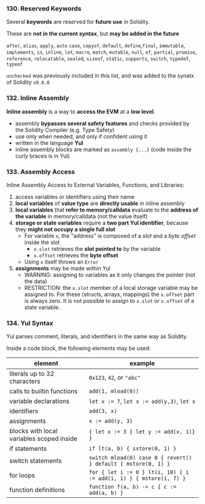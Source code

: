 ### 130. Reserved Keywords

Several **keywords** are reserved for **future use** in Solidity.

These are **not in the current syntax**, but **may be added in the future**

`after`, `alias`, `apply`, `auto` `case`, `copyof`, `default`, `define`,`final`,
`immutable`, `implements`, `in`, `inline`, `let`, `macro`, `match`, `mutable`, `null`, `of`, `partial`, `promise`, `reference`, `relocatable`, `sealed`, `sizeof`, `static`, `supports`, `switch`, `typedef`, `typeof`

`unchecked` was previously included in this list, and was added to the synatx of Solidity `v0.8.0`

### 132. Inline Assembly

**Inline assembly** is a way to **access the EVM** at a **low level**.
- assembly **bypasses several safety features** and checks provided by the Solidity Compiler (e.g. Type Safety)
- use only when needed, and only if confident using it
- written in the language **Yul**  
- inline assembly blocks are marked as `assembly {...}` (code inside the curly braces is in Yul)

### 133. Assembly Access

Inline Assembly Access to External Variables, Functions, and Libraries:
1. access variables or identifiers using their name
2. **local variables** of **value type** are **directly usable** in inline assembly
3. **local variables** that **refer to memory/calldata** evaluate to the **address of the variable** in memory/calldata (not the value itself)
4. **storage or state variables** require a **two part Yul identifier**, because they **might not occupy a single full slot**
    - For variable `x`, the "address" is composed of a *slot* and a *byte offset* inside the slot
       - `x.slot` retrieves the **slot pointed to** by the variable
       - `x.offset` retrieves the **byte offset**
    - Using `x` itself throws an `Error`
5. **assignments** may be made within Yul
    - WARNING: assigning to variables as it only changes the pointer (not the data)
    - RESTRICTION: the `x.slot` member of a local storage variable may be assigned to. For these (structs, arrays, mappings) the `x.offset` part is always zero. It is not possible to assign to `x.slot` or `x.offset` of a state variable.

### 134. Yul Syntax

Yul parses comment, literals, and identifiers in the same way as Solidity.

Inside a code block, the following elements may be used:

| element | example |
| - | - |
| literals up to 32 characters | `0x123`, `42`, or `"abc"` |
| calls to builtin functions | `add(1, mload(0))` |
| variable declarations | `let x := 7`, `let x := add(y,3)`, `let x` |
| identifiers | `add(3, x)` |
| assignments | `x := add(y, 3)` |
| blocks with local variables scoped inside | `{ let x := 3 { let y := add(x, 1)} }` |
| if statements | `if lt(a, b) { sstore(0, 1) }` |
| switch statements | `switch mload(0) case 0 { revert() } default { mstore(0, 1) }` |
| for loops | `for { let i := 0 } lt(i, 10) { i := add(i, 1) } { mstore(i, 7) }` |
| function definitions | `function f(a, b) -> c { c := add(a, b) }` |
